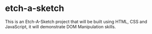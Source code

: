 # etch-a-sketch

This is an Etch-A-Sketch project that will be built using HTML, CSS and JavaScript, it will demonstrate DOM Manipulation skills.